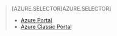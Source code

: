 > [AZURE.SELECTOR]AZURE.SELECTOR]
> 
> * [Azure Portal](../articles/storage/storage-enable-and-view-metrics.md)
> * [Azure Classic Portal](../articles/storage/storage-enable-and-view-metrics-classic-portal.md)
> 
> 
